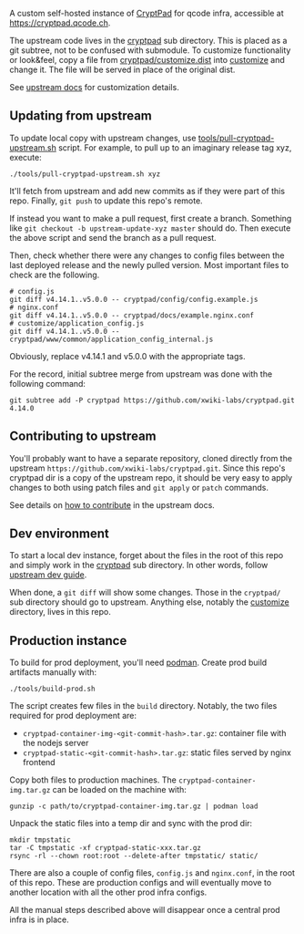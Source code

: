 A custom self-hosted instance of [CryptPad](https://cryptpad.fr/) for qcode
infra, accessible at https://cryptpad.qcode.ch.

The upstream code lives in the [cryptpad](cryptpad/) sub directory. This
is placed as a git subtree, not to be confused with submodule. To customize
functionality or look&feel, copy a file from
[cryptpad/customize.dist](cryptpad/customize.dist/) into
[customize](customize/) and change it. The file will be served in place of
the original dist.

See [upstream docs](https://docs.cryptpad.fr/en/admin_guide/customization.html)
for customization details.

## Updating from upstream

To update local copy with upstream changes, use
[tools/pull-cryptpad-upstream.sh](tools/pull-cryptpad-upstream.sh) script.
For example, to pull up to an imaginary release tag xyz, execute:

    ./tools/pull-cryptpad-upstream.sh xyz

It'll fetch from upstream and add new commits as if they were part of this repo.
Finally, `git push` to update this repo's remote.

If instead you want to make a pull request, first create a branch. Something like
`git checkout -b upstream-update-xyz master` should do. Then execute the above
script and send the branch as a pull request.

Then, check whether there were any changes to config files between the last deployed
release and the newly pulled version. Most important files to check are the following.

    # config.js
    git diff v4.14.1..v5.0.0 -- cryptpad/config/config.example.js
    # nginx.conf
    git diff v4.14.1..v5.0.0 -- cryptpad/docs/example.nginx.conf
    # customize/application_config.js
    git diff v4.14.1..v5.0.0 -- cryptpad/www/common/application_config_internal.js

Obviously, replace v4.14.1 and v5.0.0 with the appropriate tags.

For the record, initial subtree merge from upstream was done with the following
command:

    git subtree add -P cryptpad https://github.com/xwiki-labs/cryptpad.git 4.14.0

## Contributing to upstream

You'll probably want to have a separate repository, cloned directly from the
upstream `https://github.com/xwiki-labs/cryptpad.git`. Since this repo's
cryptpad dir is a copy of the upstream repo, it should be very easy to apply
changes to both using patch files and `git apply` or `patch` commands.

See details on [how to contribute](https://docs.cryptpad.fr/en/how_to_contribute.html)
in the upstream docs.

## Dev environment

To start a local dev instance, forget about the files in the root of this repo
and simply work in the [cryptpad](cryptpad/) sub directory. In other words,
follow [upstream dev guide](https://docs.cryptpad.fr/en/dev_guide/setup.html).

When done, a `git diff` will show some changes. Those in the `cryptpad/` sub
directory should go to upstream. Anything else, notably the [customize](customize/)
directory, lives in this repo.

## Production instance

To build for prod deployment, you'll need [podman](https://podman.io).
Create prod build artifacts manually with:

    ./tools/build-prod.sh

The script creates few files in the `build` directory. Notably, the two files
required for prod deployment are:

- `cryptpad-container-img-<git-commit-hash>.tar.gz`: container file with
the nodejs server
- `cryptpad-static-<git-commit-hash>.tar.gz`: static files served by
nginx frontend

Copy both files to production machines. The `cryptpad-container-img.tar.gz` can
be loaded on the machine with:

    gunzip -c path/to/cryptpad-container-img.tar.gz | podman load

Unpack the static files into a temp dir and sync with the prod dir:

    mkdir tmpstatic
    tar -C tmpstatic -xf cryptpad-static-xxx.tar.gz
    rsync -rl --chown root:root --delete-after tmpstatic/ static/

There are also a couple of config files, `config.js` and `nginx.conf`, in the root
of this repo. These are production configs and will eventually move to
another location with all the other prod infra configs.

All the manual steps described above will disappear once a central prod infra
is in place.
